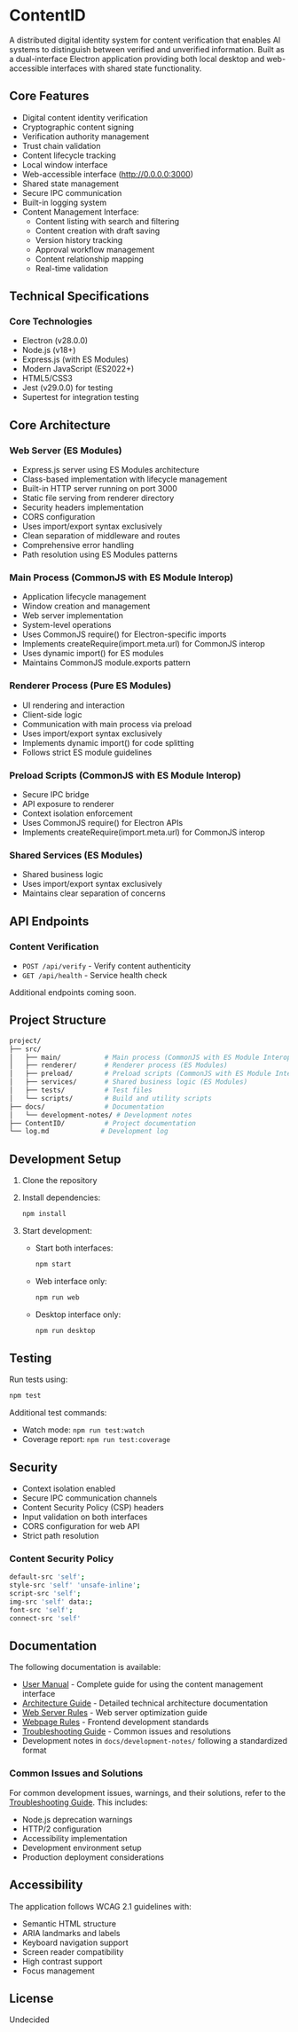 # ContentID

A distributed digital identity system for content verification that enables AI systems to distinguish between verified and unverified information. Built as a dual-interface Electron application providing both local desktop and web-accessible interfaces with shared state functionality.

## Core Features

- Digital content identity verification
- Cryptographic content signing
- Verification authority management
- Trust chain validation
- Content lifecycle tracking
- Local window interface
- Web-accessible interface (<http://0.0.0.0:3000>)
- Shared state management
- Secure IPC communication
- Built-in logging system
- Content Management Interface:
  - Content listing with search and filtering
  - Content creation with draft saving
  - Version history tracking
  - Approval workflow management
  - Content relationship mapping
  - Real-time validation

## Technical Specifications

### Core Technologies

- Electron (v28.0.0)
- Node.js (v18+)
- Express.js (with ES Modules)
- Modern JavaScript (ES2022+)
- HTML5/CSS3
- Jest (v29.0.0) for testing
- Supertest for integration testing

## Core Architecture

### Web Server (ES Modules)

- Express.js server using ES Modules architecture
- Class-based implementation with lifecycle management
- Built-in HTTP server running on port 3000
- Static file serving from renderer directory
- Security headers implementation
- CORS configuration
- Uses import/export syntax exclusively
- Clean separation of middleware and routes
- Comprehensive error handling
- Path resolution using ES Modules patterns

### Main Process (CommonJS with ES Module Interop)

- Application lifecycle management
- Window creation and management
- Web server implementation
- System-level operations
- Uses CommonJS require() for Electron-specific imports
- Implements createRequire(import.meta.url) for CommonJS interop
- Uses dynamic import() for ES modules
- Maintains CommonJS module.exports pattern

### Renderer Process (Pure ES Modules)

- UI rendering and interaction
- Client-side logic
- Communication with main process via preload
- Uses import/export syntax exclusively
- Implements dynamic import() for code splitting
- Follows strict ES module guidelines

### Preload Scripts (CommonJS with ES Module Interop)

- Secure IPC bridge
- API exposure to renderer
- Context isolation enforcement
- Uses CommonJS require() for Electron APIs
- Implements createRequire(import.meta.url) for CommonJS interop

### Shared Services (ES Modules)

- Shared business logic
- Uses import/export syntax exclusively
- Maintains clear separation of concerns

## API Endpoints

### Content Verification

- `POST /api/verify` - Verify content authenticity
- `GET /api/health` - Service health check

Additional endpoints coming soon.

## Project Structure

```bash
project/
├── src/
│   ├── main/           # Main process (CommonJS with ES Module Interop)
│   ├── renderer/       # Renderer process (ES Modules)
│   ├── preload/        # Preload scripts (CommonJS with ES Module Interop)
│   ├── services/       # Shared business logic (ES Modules)
│   ├── tests/          # Test files
│   └── scripts/        # Build and utility scripts
├── docs/               # Documentation
│   └── development-notes/ # Development notes
├── ContentID/          # Project documentation
└── log.md             # Development log
```

## Development Setup

1. Clone the repository
2. Install dependencies:

   ```bash
   npm install
   ```

3. Start development:
   - Start both interfaces:

     ```bash
     npm start
     ```

   - Web interface only:

     ```bash
     npm run web
     ```

   - Desktop interface only:

     ```bash
     npm run desktop
     ```

## Testing

Run tests using:

```bash
npm test
```

Additional test commands:

- Watch mode: `npm run test:watch`
- Coverage report: `npm run test:coverage`

## Security

- Context isolation enabled
- Secure IPC communication channels
- Content Security Policy (CSP) headers
- Input validation on both interfaces
- CORS configuration for web API
- Strict path resolution

### Content Security Policy

```bash
default-src 'self';
style-src 'self' 'unsafe-inline';
script-src 'self';
img-src 'self' data:;
font-src 'self';
connect-src 'self'
```

## Documentation

The following documentation is available:

- [User Manual](./docs/usermanual.md) - Complete guide for using the content management interface
- [Architecture Guide](./docs/architecture.md) - Detailed technical architecture documentation
- [Web Server Rules](./docs/development-notes/rules-for-webserver.md) - Web server optimization guide
- [Webpage Rules](./docs/development-notes/webpage-rules.md) - Frontend development standards
- [Troubleshooting Guide](./docs/development-notes/troubleshooting.md) - Common issues and resolutions
- Development notes in `docs/development-notes/` following a standardized format

### Common Issues and Solutions

For common development issues, warnings, and their solutions, refer to the [Troubleshooting Guide](./docs/development-notes/troubleshooting.md). This includes:

- Node.js deprecation warnings
- HTTP/2 configuration
- Accessibility implementation
- Development environment setup
- Production deployment considerations

## Accessibility

The application follows WCAG 2.1 guidelines with:

- Semantic HTML structure
- ARIA landmarks and labels
- Keyboard navigation support
- Screen reader compatibility
- High contrast support
- Focus management

## License

Undecided
